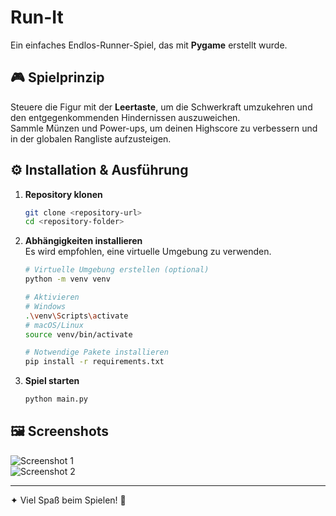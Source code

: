 # Run-It  

Ein einfaches Endlos-Runner-Spiel, das mit **Pygame** erstellt wurde.  

## 🎮 Spielprinzip  

Steuere die Figur mit der **Leertaste**, um die Schwerkraft umzukehren und den entgegenkommenden Hindernissen auszuweichen.  
Sammle Münzen und Power-ups, um deinen Highscore zu verbessern und in der globalen Rangliste aufzusteigen.  

## ⚙️ Installation & Ausführung  

1. **Repository klonen**  
   ```bash
   git clone <repository-url>
   cd <repository-folder>
   ```

2. **Abhängigkeiten installieren**  
   Es wird empfohlen, eine virtuelle Umgebung zu verwenden.  

   ```bash
   # Virtuelle Umgebung erstellen (optional)
   python -m venv venv

   # Aktivieren
   # Windows
   .\venv\Scripts\activate
   # macOS/Linux
   source venv/bin/activate

   # Notwendige Pakete installieren
   pip install -r requirements.txt
   ```

3. **Spiel starten**  
   ```bash
   python main.py
   ```

## 🖼️ Screenshots  

![Screenshot 1](https://github.com/user-attachments/assets/5ffc573d-382f-45b4-8f9c-36829f98adab)  
![Screenshot 2](https://github.com/user-attachments/assets/efbd3cc3-a831-45e4-bece-2c707733d4bf)  

---

✦ Viel Spaß beim Spielen! 🚀  
